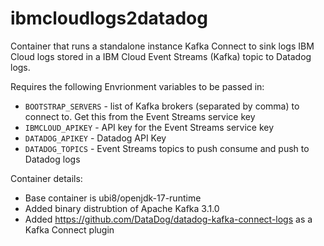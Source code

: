 # ibmcloudlogs2datadog

Container that runs a standalone instance Kafka Connect to sink logs IBM Cloud logs stored in a IBM Cloud Event Streams (Kafka) topic to Datadog logs.

Requires the following Envrionment variables to be passed in:

* `BOOTSTRAP_SERVERS` - list of Kafka brokers (separated by comma) to connect to.  Get this from the Event Streams service key
* `IBMCLOUD_APIKEY` - API key for the Event Streams service key
* `DATADOG_APIKEY` - Datadog API Key 
* `DATADOG_TOPICS` - Event Streams topics to push consume and push to Datadog logs

Container details:

* Base container is ubi8/openjdk-17-runtime
* Added binary distrubtion of Apache Kafka 3.1.0
* Added https://github.com/DataDog/datadog-kafka-connect-logs as a Kafka Connect plugin
